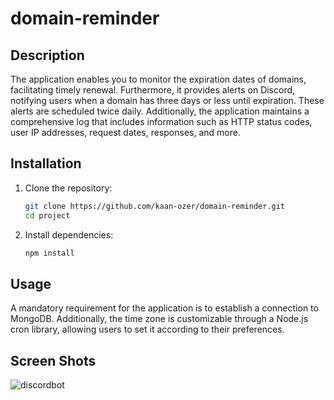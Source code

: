 # domain-reminder

## Description

The application enables you to monitor the expiration dates of domains, facilitating timely renewal. Furthermore, it provides alerts on Discord, notifying users when a domain has three days or less until expiration.
These alerts are scheduled twice daily. Additionally, the application maintains a comprehensive log that includes information such as HTTP status codes, user IP addresses, request dates, responses, and more.

## Installation

1. Clone the repository:
   ```bash
   git clone https://github.com/kaan-ozer/domain-reminder.git
   cd project
   ```
2. Install dependencies:
   ```bash
   npm install
   ```

## Usage

A mandatory requirement for the application is to establish a connection to MongoDB. Additionally, the time zone is customizable through a Node.js cron library, allowing users to set it according to their preferences.

## Screen Shots

![discordbot](https://github.com/kaan-ozer/domain-reminder/blob/main/screen-shots/Screenshot.png)
